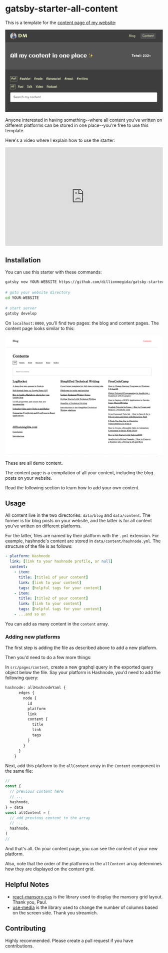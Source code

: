 # gatsby-starter-all-content

This is a template for the [content page of my website](https://dillionmegida.com/content):

![Dillion content page](./images/dillion-content-page.png)

Anyone interested in having something--where all content you've written on different platforms can be stored in one place--you're free to use this template.

Here's a video where I explain how to use the starter:

<iframe width="100%" height="315" src="https://www.youtube.com/embed/_TXC20_UdF8" title="YouTube video player" frameborder="0" allow="accelerometer; autoplay; clipboard-write; encrypted-media; gyroscope; picture-in-picture" allowfullscreen></iframe>

## Installation

You can use this starter with these commands:

```bash
gatsby new YOUR-WEBSITE https://github.com/dillionmegida/gatsby-starter-all-content

# goto your website directory
cd YOUR-WEBSITE

# start server
gatsby develop
```

On `localhost:8000`, you'll find two pages: the blog and content pages. The content page looks similar to this:

![Content page template](./images/content-page-template.png)

These are all demo content.

The content page is a compilation of all your content, including the blog posts on your website.

Read the following section to learn how to add your own content.

## Usage

All content live in the two directories: `data/blog` and `data/content`. The former is for blog posts on your website, and the latter is for all content you've written on different platforms.

For the latter, files are named by their platform with the `.yml` extension. For example, hashnode's content are stored in `data/content/hashnode.yml`. The structure of the file is as follows:

```yaml
- platform: Hashnode
  link: [link to your hashnode profile, or null]
  content:
    - item:
      title: [title1 of your content]
      link: [link to your content]
      tags: [helpful tags for your content]
    - item:
      title: [title2 of your content]
      link: [link to your content]
      tags: [helpful tags for your content]
    - ...and so on
```

You can add as many content in the `content` array.

### Adding new platforms

The first step is adding the file as described above to add a new platform.

Then you'd need to do a few more things:

In `src/pages/content`, create a new graphql query in the exported query object below the file. Say your platform is Hashnode, you'd need to add the following query:

```graphql
hashnode: allHashnodeYaml {
      edges {
        node {
          id
          platform
          link
          content {
            title
            link
            tags
          }
        }
      }
    }
```

Next, add this platform to the `allContent` array in the `Content` component in the same file:

```js
//
const {
  // previous content here
  // ..,
  hashnode,
} = data
const allContent = [
  // add previous content to the array
  // ..,
  hashnode,
]
//
```

And that's all. On your content page, you can see the content of your new platform.

Also, note that the order of the platforms in the `allContent` array determines how they are displayed on the content grid.

## Helpful Notes

- [react-mansory-css](https://www.npmjs.com/package/react-masonry-css) is the library used to display the mansory grid layout. Thank you, Paul.
- [use-media](https://www.npmjs.com/package/use-media) is the library used to change the number of columns based on the screen side. Thank you streamich.

## Contributing

Highly recommended. Please create a pull request if you have contributions.
